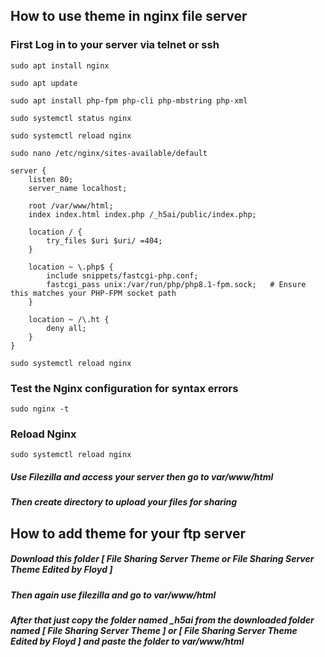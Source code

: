 ## How to use theme in nginx file server

### First Log in to your server via telnet or ssh

```
sudo apt install nginx
```
```
sudo apt update
```
```
sudo apt install php-fpm php-cli php-mbstring php-xml
```
```
sudo systemctl status nginx
```
```
sudo systemctl reload nginx
```
```
sudo nano /etc/nginx/sites-available/default
```
```
server {
    listen 80;
    server_name localhost;

    root /var/www/html;
    index index.html index.php /_h5ai/public/index.php;

    location / {
        try_files $uri $uri/ =404;
    }

    location ~ \.php$ {
        include snippets/fastcgi-php.conf;
        fastcgi_pass unix:/var/run/php/php8.1-fpm.sock;   # Ensure this matches your PHP-FPM socket path
    }

    location ~ /\.ht {
        deny all;
    }
}
```
```
sudo systemctl reload nginx
```
### Test the Nginx configuration for syntax errors
```
sudo nginx -t
```
### Reload Nginx
```
sudo systemctl reload nginx
```

##### Use Filezilla and access your server then go to var/www/html
##### Then create directory to upload your files for sharing
## How to add theme for your ftp server
##### Download this folder [ File Sharing Server Theme or File Sharing Server Theme Edited by Floyd ]
##### Then again use filezilla and go to var/www/html 
##### After that just copy the folder named _h5ai from the downloaded folder named [ File Sharing Server Theme ] or [ File Sharing Server Theme Edited by Floyd ] and paste the folder to var/www/html




